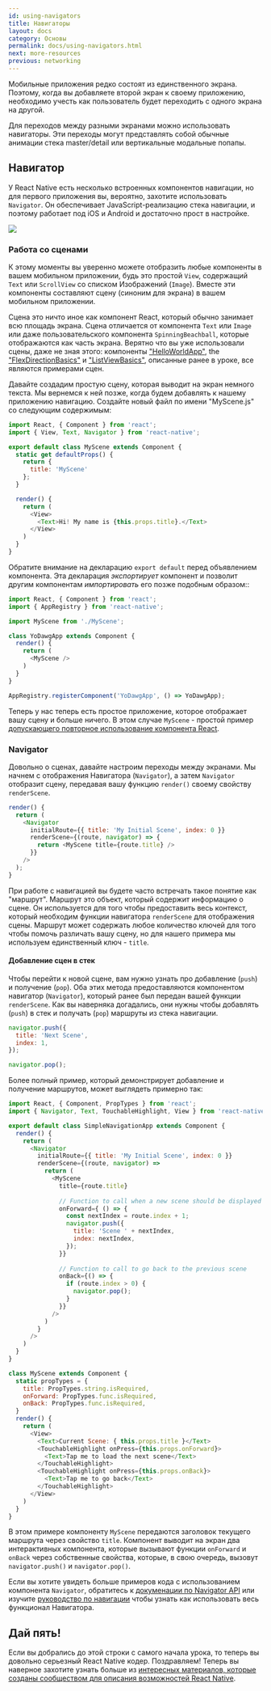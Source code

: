 ```yaml
---
id: using-navigators
title: Навигаторы
layout: docs
category: Основы
permalink: docs/using-navigators.html
next: more-resources
previous: networking
---
```


Мобильные приложения редко состоят из единственного экрана. Поэтому, когда вы добавляете второй экран к своему приложению, необходимо учесть как пользователь будет переходить с одного экрана на другой.

Для переходов между разными экранами можно использовать навигаторы. Эти переходы могут представлять собой обычные анимации стека master/detail или вертикальные модальные попапы.

## Навигатор

У React Native есть несколько встроенных компонентов навигации, но для первого приложения вы, вероятно, захотите использовать `Navigator`. Он обеспечивает JavaScript-реализацию стека навигации, и поэтому работает под iOS и Android и достаточно прост в настройке.

![](img/NavigationStack-Navigator.gif)

### Работа со сценами

К этому моменты вы уверенно можете отобразить любые компоненты в вашем мобильном приложении, будь это простой `View`, содержащий `Text` или `ScrollView` со списком Изображений (`Image`). Вместе эти компоненты составляют сцену (синоним для экрана) в вашем мобильном приложении.

Сцена это ничто иное как компонент React, который обычно занимает всю площадь экрана. Сцена отличается от компонента `Text` или `Image` или даже пользовательского компонента `SpinningBeachball`, которые отображаются как часть экрана. Верятно что вы уже использовали сцены, даже не зная этого: компоненты ["HelloWorldApp"](docs/tutorial.html), the ["FlexDirectionBasics"](docs/flexbox.html) и ["ListViewBasics"](docs/using-a-listview.html), описанные ранее в уроке, все являются примерами сцен.

Давайте создадим простую сцену, которая выводит на экран немного текста. Мы вернемся к ней позже, когда будем добавлять к нашему приложению навигацию. Создайте новый файл по имени "MyScene.js" со следующим содержимым:

```javascript
import React, { Component } from 'react';
import { View, Text, Navigator } from 'react-native';

export default class MyScene extends Component {
  static get defaultProps() {
    return {
      title: 'MyScene'
    };
  }

  render() {
    return (
      <View>
        <Text>Hi! My name is {this.props.title}.</Text>
      </View>
    )
  }
}
```

Обратите внимание на декларацию `export default` перед объявлением компонента. Эта декларация _экспортирует_ компонент и позволит другим компонентам _импортировать_ его позже подобным образом::

```javascript
import React, { Component } from 'react';
import { AppRegistry } from 'react-native';

import MyScene from './MyScene';

class YoDawgApp extends Component {
  render() {
    return (
      <MyScene />
    )
  }
}

AppRegistry.registerComponent('YoDawgApp', () => YoDawgApp);
```

Теперь у нас теперь есть простое приложение, которое отображает вашу сцену и больше ничего. В этом случае `MyScene` - простой пример [допускающего повторное использование компонента React](https://facebook.github.io/react/docs/reusable-components.html).

### Navigator

Довольно о сценах, давайте настроим переходы между экранами. Мы начнем с отображения Навигатора (`Navigator`), а затем `Navigator` отобразит сцену, передавая вашу функцию `render()` своему свойству `renderScene`.

```javascript
render() {
  return (
    <Navigator
      initialRoute={{ title: 'My Initial Scene', index: 0 }}
      renderScene={(route, navigator) => {
        return <MyScene title={route.title} />
      }}
    />
  );
}
```

При работе c навигацией вы будете часто встречать такое понятие как "маршрут". Маршрут это объект, который содержит информацию о сцене. Он используется для того чтобы предоставить весь контекст, который необходим функции навигатора `renderScene` для отображения сцены. Маршрут может содержать любое количество ключей для того чтобы помочь различать вашу сцену, но для нашего примера мы используем единственный ключ - `title`.

#### Добавление сцен в стек

Чтобы перейти к новой сцене, вам нужно узнать про добавление (`push`) и получение (`pop`). Оба этих метода предоставляются компонентом навигатор (`Navigator`), который ранее был передан вашей функции `renderScene`. Как вы наверняка догадались, они нужны чтобы добавлять (`push`) в стек и получать (`pop`) маршруты из стека навигации.

```javascript
navigator.push({
  title: 'Next Scene',
  index: 1,
});

navigator.pop();
```

Более полный пример, который демонстрирует добавление и получение маршрутов, может выглядеть примерно так:

```javascript
import React, { Component, PropTypes } from 'react';
import { Navigator, Text, TouchableHighlight, View } from 'react-native';

export default class SimpleNavigationApp extends Component {
  render() {
    return (
      <Navigator
        initialRoute={{ title: 'My Initial Scene', index: 0 }}
        renderScene={(route, navigator) =>
          return (
            <MyScene
              title={route.title}
  
              // Function to call when a new scene should be displayed           
              onForward={ () => {    
                const nextIndex = route.index + 1;
                navigator.push({
                  title: 'Scene ' + nextIndex,
                  index: nextIndex,
                });
              }}
  
              // Function to call to go back to the previous scene
              onBack={() => {
                if (route.index > 0) {
                  navigator.pop();
                }
              }}
            />
          )
        }
      />
    )
  }
}

class MyScene extends Component {
  static propTypes = {
    title: PropTypes.string.isRequired,
    onForward: PropTypes.func.isRequired,
    onBack: PropTypes.func.isRequired,
  }
  render() {
    return (
      <View>
        <Text>Current Scene: { this.props.title }</Text>
        <TouchableHighlight onPress={this.props.onForward}>
          <Text>Tap me to load the next scene</Text>
        </TouchableHighlight>
        <TouchableHighlight onPress={this.props.onBack}>
          <Text>Tap me to go back</Text>
        </TouchableHighlight>
      </View>
    )
  }
}
```

В этом примере компоненту `MyScene` передаются заголовок текущего маршрута через свойство `title`. Компонент выводит на экран два интерактивных компонента, которые вызывают функции `onForward` и `onBack` через собственные свойства, которые, в свою очередь, вызовут `navigator.push()` и `navigator.pop()`.

Если вы хотите увидеть больше примеров кода с использованием компонента `Navigator`, обратитесь к [докуменации по Navigator API](docs/navigator.html) или изучите [руководство по навигации](/react-native/docs/navigation.html) чтобы узнать как использовать весь функционал Навигатора.

## Дай пять!

Если вы добрались до этой строки с самого начала урока, то теперь вы довольно серьезный React Native кодер. Поздравляем! Теперь вы наверное захотите узнать больше из [интересных материалов, которые созданы сообществом для описания возможностей React Native](/react-native/docs/more-resources.html).
